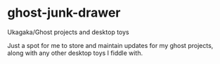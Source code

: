 # ghost-junk-drawer
Ukagaka/Ghost projects and desktop toys

Just a spot for me to store and maintain updates for my ghost projects, along with any other desktop toys I fiddle with.
